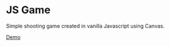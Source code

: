 # JS Game

Simple shooting game created in vanilla Javascript using Canvas.

[Demo](https://akshatjoshii.github.io/JSGame)
